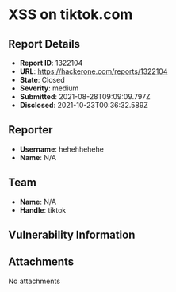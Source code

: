 # XSS on tiktok.com

## Report Details
- **Report ID**: 1322104
- **URL**: https://hackerone.com/reports/1322104
- **State**: Closed
- **Severity**: medium
- **Submitted**: 2021-08-28T09:09:09.797Z
- **Disclosed**: 2021-10-23T00:36:32.589Z

## Reporter
- **Username**: hehehhehehe
- **Name**: N/A

## Team
- **Name**: N/A
- **Handle**: tiktok

## Vulnerability Information


## Attachments
No attachments
